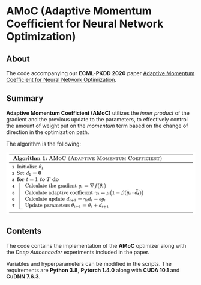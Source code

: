 # AMoC (Adaptive Momentum Coefficient for Neural Network Optimization)

## About

The code accompanying our **ECML-PKDD 2020** paper [Adaptive Momentum Coefficient for Neural Network Optimization](https://bitbucket.org/ghentdatascience/ecmlpkdd20-papers/raw/master/RT/sub_1005.pdf).

## Summary

**Adaptive Momentum Coefficient (AMoC)** utilizes the *inner product* of the gradient and the previous update to the parameters, to effectively control the amount of weight put on the *momentum* term based on the change of direction in the optimization path. 

The algorithm is the following:

![AMoC](amoc.png)

## Contents

The code contains the implementation of the **AMoC** optimizer along with the *Deep Autoencoder* experiments included in the paper. 

Variables and hyperparameters can be modified in the scripts. The requirements are **Python 3.8**, **Pytorch 1.4.0** along with **CUDA 10.1** and **CuDNN 7.6.3**.
